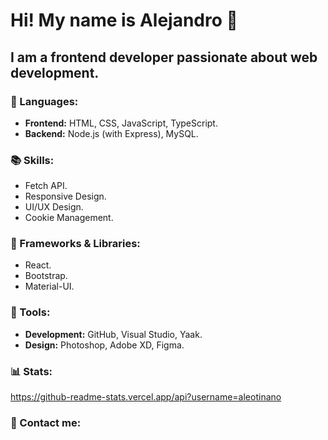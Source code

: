 <p>
  <h1>
      Hi! My name is Alejandro 👋  
  </h1> 
  <h2>
      I am a frontend developer passionate about web development.
  </h2>
</p>


### 🦄 Languages:  
- **Frontend:** HTML, CSS, JavaScript, TypeScript.  
- **Backend:** Node.js (with Express), MySQL.  

### 📚 Skills:  
- Fetch API.  
- Responsive Design.  
- UI/UX Design.  
- Cookie Management.  

### 🚀 Frameworks & Libraries:  
- React.  
- Bootstrap.  
- Material-UI.  

### 💼 Tools:  
- **Development:** GitHub, Visual Studio, Yaak.  
- **Design:** Photoshop, Adobe XD, Figma.

### 📊 Stats:  
https://github-readme-stats.vercel.app/api?username=aleotinano

### 💌 Contact me:
